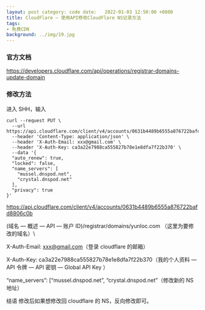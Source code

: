 ```yaml
---
layout: post category: code date:   2022-01-03 12:50:00 +0800
title: CloudFlare – 使用API修改CloudFlare NS记录方法
tags:
- 免费CDN
background: ../img/19.jpg
---
```



### 官方文档
https://developers.cloudflare.com/api/operations/registrar-domains-update-domain


### 修改方法
进入 SHH，输入

```
curl --request PUT \
  --url https://api.cloudflare.com/client/v4/accounts/0631b4489b6555a876722bafd8806c0b/registrar/domains/yunloc.com\
  --header 'Content-Type: application/json' \
  --header 'X-Auth-Email: xxx@gmail.com' \
  --header 'X-Auth-Key: ca3a22e7988ca555827b78e1e8dfa7f22b370' \
  --data '{
  "auto_renew": true,
  "locked": false,
  "name_servers": [
    "mussel.dnspod.net",
    "crystal.dnspod.net"
  ],
  "privacy": true
}'
```


https://api.cloudflare.com/client/v4/accounts/0631b4489b6555a876722bafd8806c0b 

(域名 — 概述 — API — 账户 ID)/registrar/domains/yunloc.com （这里为要修改的域名）\

X-Auth-Email: xxx@gmail.com（登录 cloudflare 的邮箱）

X-Auth-Key: ca3a22e7988ca555827b78e1e8dfa7f22b370（我的个人资料 — API 令牌 — API 密钥 — Global API Key ）

“name_servers”: [“mussel.dnspod.net”, “crystal.dnspod.net”（修改新的 NS 地址）

结语
修改后如果想修改回 cloudflare 的 NS，反向修改即可。
